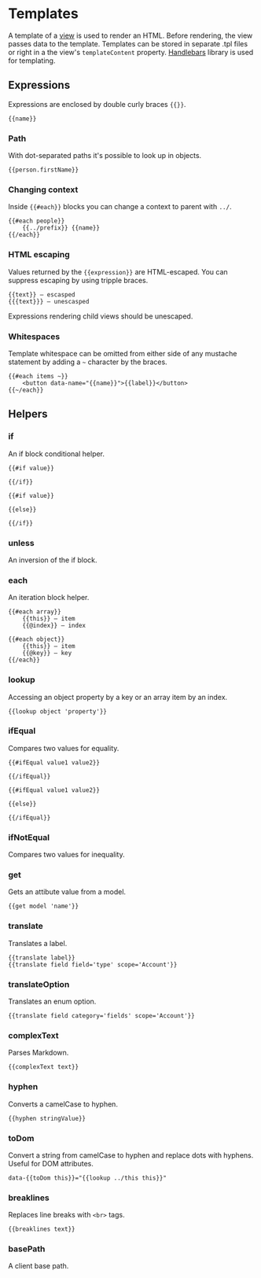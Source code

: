 # Templates

A template of a [view](view.md) is used to render an HTML. Before rendering, the view passes data to the template. Templates can be stored in separate .tpl files or right in a the view's `templateContent` property. [Handlebars](https://handlebarsjs.com) library is used for templating.

## Expressions

Expressions are enclosed by double curly braces `{{}}`.

```
{{name}}
```
### Path

With dot-separated paths it's possible to look up in objects.

```
{{person.firstName}}
```

### Changing context

Inside `{{#each}}` blocks you can change a context to parent with `../`.

```
{{#each people}}
    {{../prefix}} {{name}}
{{/each}}
```

### HTML escaping

Values returned by the `{{expression}}` are HTML-escaped. You can suppress escaping by using tripple braces.

```
{{text}} – escasped
{{{text}}} – unescasped
```

Expressions rendering child views should be unescaped.

### Whitespaces

Template whitespace can be omitted from either side of any mustache statement by adding a `~` character by the braces.

```
{{#each items ~}}
    <button data-name="{{name}}">{{label}}</button>
{{~/each}}

```

## Helpers

### if

An if block conditional helper.

```
{{#if value}}

{{/if}}
```

```
{{#if value}}

{{else}}

{{/if}}
```

### unless

An inversion of the if block.

### each

An iteration block helper.

```
{{#each array}}
    {{this}} – item
    {{@index}} – index
```

```
{{#each object}}
    {{this}} – item
    {{@key}} – key
{{/each}}
```

### lookup

Accessing an object property by a key or an array item by an index.

```
{{lookup object 'property'}}
```

### ifEqual

Compares two values for equality.

```
{{#ifEqual value1 value2}}

{{/ifEqual}}
```

```
{{#ifEqual value1 value2}}

{{else}}

{{/ifEqual}}
```

### ifNotEqual

Compares two values for inequality.

### get

Gets an attibute value from a model.

```
{{get model 'name'}}
```

### translate

Translates a label.

```
{{translate label}}
{{translate field field='type' scope='Account'}}
```

### translateOption

Translates an enum option.

```
{{translate field category='fields' scope='Account'}}
```

### complexText

Parses Markdown.

```
{{complexText text}}
```

### hyphen

Converts a camelCase to hyphen.

```
{{hyphen stringValue}}
```

### toDom

Convert a string from camelCase to hyphen and replace dots with hyphens. Useful for DOM attributes.

```
data-{{toDom this}}="{{lookup ../this this}}"
```

### breaklines

Replaces line breaks with `<br>` tags.

```
{{breaklines text}}
```

### basePath

A client base path.
